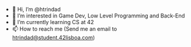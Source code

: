 - 👋 Hi, I’m @htrindad
- 👀 I’m interested in Game Dev, Low Level Programming and Back-End
- 🌱 I’m currently learning CS at 42
- 📫 How to reach me (Send me an email to htrindad@student.42lisboa.com)

<!---
htrindad/htrindad is a ✨ special ✨ repository because its `README.md` (this file) appears on your GitHub profile.
You can click the Preview link to take a look at your changes.
--->
